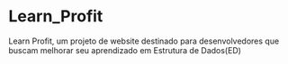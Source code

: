 # Learn_Profit
Learn Profit, um projeto de website destinado para desenvolvedores que buscam melhorar seu aprendizado em Estrutura de Dados(ED)
